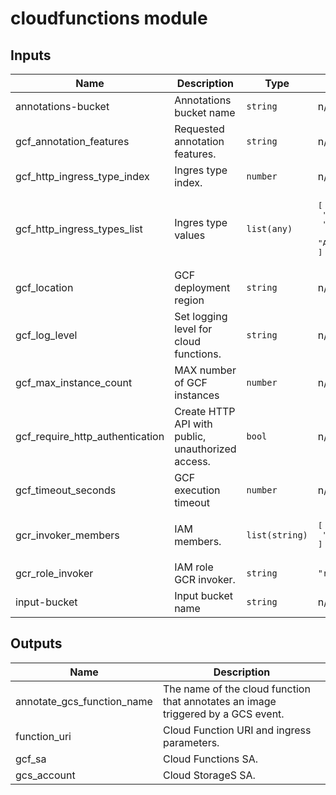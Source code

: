 # cloudfunctions module

<!-- BEGINNING OF PRE-COMMIT-TERRAFORM DOCS HOOK -->
## Inputs

| Name | Description | Type | Default | Required |
|------|-------------|------|---------|:--------:|
| annotations-bucket | Annotations bucket name | `string` | n/a | yes |
| gcf\_annotation\_features | Requested annotation features. | `string` | n/a | yes |
| gcf\_http\_ingress\_type\_index | Ingres type index. | `number` | n/a | yes |
| gcf\_http\_ingress\_types\_list | Ingres type values | `list(any)` | <pre>[<br>  "ALLOW_ALL",<br>  "ALLOW_INTERNAL_ONLY",<br>  "ALLOW_INTERNAL_AND_GCLB"<br>]</pre> | no |
| gcf\_location | GCF deployment region | `string` | n/a | yes |
| gcf\_log\_level | Set logging level for cloud functions. | `string` | n/a | yes |
| gcf\_max\_instance\_count | MAX number of GCF instances | `number` | n/a | yes |
| gcf\_require\_http\_authentication | Create HTTP API with public, unauthorized access. | `bool` | n/a | yes |
| gcf\_timeout\_seconds | GCF execution timeout | `number` | n/a | yes |
| gcr\_invoker\_members | IAM members. | `list(string)` | <pre>[<br>  "allUsers"<br>]</pre> | no |
| gcr\_role\_invoker | IAM role GCR invoker. | `string` | `"roles/run.invoker"` | no |
| input-bucket | Input bucket name | `string` | n/a | yes |

## Outputs

| Name | Description |
|------|-------------|
| annotate\_gcs\_function\_name | The name of the cloud function that annotates an image triggered by a GCS event. |
| function\_uri | Cloud Function URI and ingress parameters. |
| gcf\_sa | Cloud Functions SA. |
| gcs\_account | Cloud StorageS SA. |

<!-- END OF PRE-COMMIT-TERRAFORM DOCS HOOK -->
